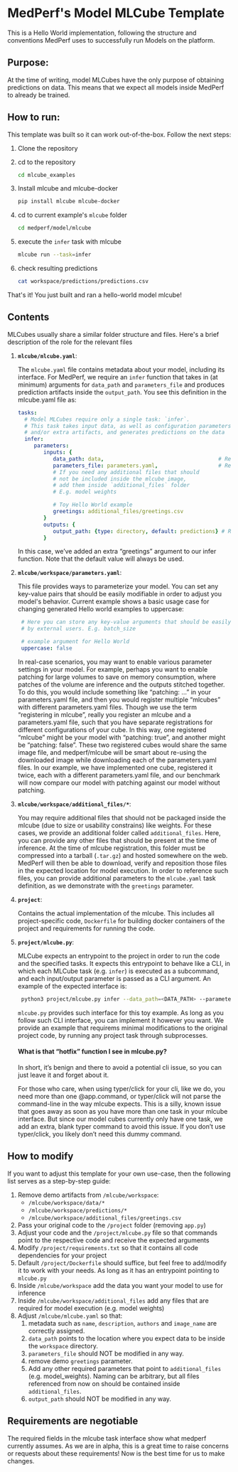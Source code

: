 # MedPerf's Model MLCube Template
This is a Hello World implementation, following the structure and conventions MedPerf uses to successfully run Models on the platform.

## Purpose:
At the time of writing, model MLCubes have the only purpose of obtaining predictions on data. This means that we expect all models inside MedPerf to already be trained. 

## How to run:
This template was built so it can work out-of-the-box. Follow the next steps:

1. Clone the repository
2. cd to the repository
   ```bash
   cd mlcube_examples
   ```
3. Install mlcube and mlcube-docker

   ```bash
   pip install mlcube mlcube-docker
   ```
4. cd to current example's `mlcube` folder

   ```bash
   cd medperf/model/mlcube
   ```
5. execute the `infer` task with mlcube
   ```bash
   mlcube run --task=infer
   ```
6. check resulting predictions
   ```bash
   cat workspace/predictions/predictions.csv
   ```
That's it! You just built and ran a hello-world model mlcube!

## Contents

MLCubes usually share a similar folder structure and files. Here's a brief description of the role for the relevant files

1. __`mlcube/mlcube.yaml`__: 
   
   The `mlcube.yaml` file contains metadata about your model, including its interface. For MedPerf, we require an `infer` function that takes in (at minimum) arguments for `data_path` and `parameters_file` and produces prediction artifacts inside the `output_path`. You see this definition in the mlcube.yaml file as:

    ```yml
    tasks:
      # Model MLCubes require only a single task: `infer`.
      # This task takes input data, as well as configuration parameters
      # and/or extra artifacts, and generates predictions on the data
      infer:
         parameters:
            inputs: {
               data_path: data,                                    # Required. Where to find the data to run predictions on. MUST be a folder
               parameters_file: parameters.yaml,                   # Required. Helper file to provide additional arguments. Value MUST be parameters.yaml
               # If you need any additional files that should 
               # not be included inside the mlcube image, 
               # add them inside `additional_files` folder
               # E.g. model weights

               # Toy Hello World example
               greetings: additional_files/greetings.csv
            }
            outputs: {
               output_path: {type: directory, default: predictions} # Required. Where to store prediction artifacts. MUST be a folder
            }

    ```
    In this case, we’ve added an extra “greetings” argument to our infer function. Note that the default value will always be used.

2. __`mlcube/workspace/parameters.yaml`__:

   This file provides ways to parameterize your model. You can set any key-value pairs that should be easily modifiable in order to adjust you model's behavior. Current example shows a basic usage case for changing generated Hello world examples to uppercase:
   ```yml
    # Here you can store any key-value arguments that should be easily modifiable
    # by external users. E.g. batch_size

    # example argument for Hello World
    uppercase: false
   ```

   In real-case scenarios, you may want to enable various parameter settings in your model. For example, perhaps you want to enable patching for large volumes to save on memory consumption, where patches of the volume are inference and the outputs stitched together.  To do this, you would include something like “patching: …” in your parameters.yaml file, and then you would register multiple “mlcubes” with different parameters.yaml files. Though we use the term “registering in mlcube”, really you register an mlcube and a parameters.yaml file, such that you have separate registrations for different configurations of your cube. In this way, one registered “mlcube” might be your model with “patching: true”, and another might be “patching: false”. These two registered cubes would share the same image file, and medperf/mlcube will be smart about re-using the downloaded image while downloading each of the parameters.yaml files. In our example, we have implemented one cube, registered it twice, each with a different parameters.yaml file, and our benchmark will now compare our model with patching against our model without patching.

3. __`mlcube/workspace/additional_files/*`__:
   
   You may require additional files that should not be packaged inside the mlcube (due to size or usability constrains) like weights. For these cases, we provide an additional folder called `additional_files`. Here, you can provide any other files that should be present at the time of inference. At the time of mlcube registration, this folder must be compressed into a tarball (`.tar.gz`) and hosted somewhere on the web. MedPerf will then be able to download, verify and reposition those files in the expected location for model execution. In order to reference such files, you can provide additional parameters to the `mlcube.yaml` task definition, as we demonstrate with the `greetings` parameter.



4. __`project`__: 
   
   Contains the actual implementation of the mlcube. This includes all project-specific code, `Dockerfile` for building docker containers of the project and requirements for running the code.

5. __`project/mlcube.py`__:
   
   MLCube expects an entrypoint to the project in order to run the code and the specified tasks. It expects this entrypoint to behave like a CLI, in which each MLCube task (e.g. `infer`) is executed as a subcommand, and each input/output parameter is passed as a CLI argument. An example of the expected interface is:
   ```bash
    python3 project/mlcube.py infer --data_path=<DATA_PATH> --parameters_file=<PARAMETERS_FILE> --greetings=<GREETINGS_FILE> --output_path=<OUTPUT_PATH>
   ```
   `mlcube.py` provides such interface for this toy example. As long as you follow such CLI interface, you can implement it however you want. We provide an example that requirems minimal modifications to the original project code, by running any project task through subprocesses.

   #### __What is that “hotfix” function I see in mlcube.py?__

    In short, it’s benign and there to avoid a potential cli issue, so you can just leave it and forget about it.

    For those who care, when using typer/click for your cli, like we do, you need more than one @app.command, or typer/click will not parse the command-line in the way mlcube expects. This is a silly, known issue that goes away as soon as you have more than one task in your mlcube interface. But since our model cubes currently only have one task, we add an extra, blank typer command to avoid this issue. If you don’t use typer/click, you likely don’t need this dummy command.

## How to modify
If you want to adjust this template for your own use-case, then the following list serves as a step-by-step guide:
1. Remove demo artifacts from `/mlcube/workspace`: 
     - `/mlcube/workspace/data/*`
     - `/mlcube/workspace/predictions/*`
     - `/mlcube/workspace/additional_files/greetings.csv`
2. Pass your original code to the `/project` folder (removing `app.py`) 
3. Adjust your code and the `/project/mlcube.py` file so that commands point to the respective code and receive the expected arguments
4. Modify `/project/requirements.txt` so that it contains all code dependencies for your project
5. Default `/project/Dockerfile` should suffice, but feel free to add/modify it to work with your needs. As long as it has an entrypoint pointing to `mlcube.py`
6. Inside `/mlcube/workspace` add the data you want your model to use for inference
7. Inside `/mlcube/workspace/additional_files` add any files that are required for model execution (e.g. model weights)
8. Adjust `/mlcube/mlcube.yaml` so that:
   1. metadata such as `name`, `description`, `authors` and `image_name` are correctly assigned.
   2. `data_path` points to the location where you expect data to be inside the `workspace` directory.
   3. `parameters_file` should NOT be modified in any way.
   4. remove demo `greetings` parameter.
   5. Add any other required parameters that point to `additional_files` (e.g. model_weights). Naming can be arbitrary, but all files referenced from now on should be contained inside `additional_files`.
   6. `output_path` should NOT be modified in any way.

## Requirements are negotiable
The required fields in the mlcube task interface show what medperf currently assumes. As we are in alpha, this is a great time to raise concerns or requests about these requirements! Now is the best time for us to make changes.
